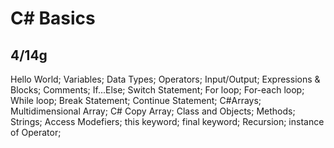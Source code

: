 # C# Basics

## 4/14g

Hello World;
Variables;
Data Types;
Operators;
Input/Output;
Expressions & Blocks;
Comments;
If...Else;
Switch Statement;
For loop;
For-each loop;
While loop;
Break Statement;
Continue Statement;
C#Arrays;
Multidimensional Array;
C# Copy Array;
Class and Objects;
Methods;
Strings;
Access Modefiers;
this keyword;
final keyword;
Recursion;
instance of Operator;
